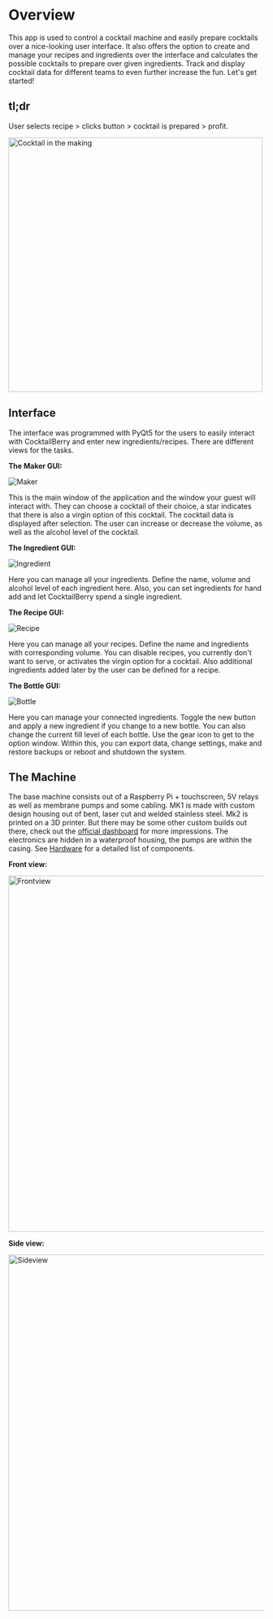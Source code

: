 # Overview

This app is used to control a cocktail machine and easily prepare cocktails over a nice-looking user interface.
It also offers the option to create and manage your recipes and ingredients over the interface and calculates the possible cocktails to prepare over given ingredients.
Track and display cocktail data for different teams to even further increase the fun.
Let's get started!

## tl;dr

User selects recipe > clicks button > cocktail is prepared > profit.

<img src="../pictures/Cocktailmaker_action.gif" alt="Cocktail in the making" width="500"/>

## Interface

The interface was programmed with PyQt5 for the users to easily interact with CocktailBerry and enter new ingredients/recipes. There are different views for the tasks.

**The Maker GUI:**

<img src="../pictures/Main_ui.png" alt="Maker"/>

This is the main window of the application and the window your guest will interact with.
They can choose a cocktail of their choice, a star indicates that there is also a virgin option of this cocktail.
The cocktail data is displayed after selection.
The user can increase or decrease the volume, as well as the alcohol level of the cocktail.

**The Ingredient GUI:**

<img src="../pictures/Ingredients_ui.png" alt="Ingredient"/>

Here you can manage all your ingredients.
Define the name, volume and alcohol level of each ingredient here.
Also, you can set ingredients for hand add and let CocktailBerry spend a single ingredient.

**The Recipe GUI:**

<img src="../pictures/Recipes_ui.png" alt="Recipe"/>

Here you can manage all your recipes.
Define the name and ingredients with corresponding volume.
You can disable recipes, you currently don't want to serve, or activates the virgin option for a cocktail.
Also additional ingredients added later by the user can be defined for a recipe.

**The Bottle GUI:**

<img src="../pictures/Bottles_ui.png" alt="Bottle"/>

Here you can manage your connected ingredients.
Toggle the new button and apply a new ingredient if you change to a new bottle.
You can also change the current fill level of each bottle.
Use the gear icon to get to the option window.
Within this, you can export data, change settings, make and restore backups or reboot and shutdown the system.

## The Machine

The base machine consists out of a Raspberry Pi + touchscreen, 5V relays as well as membrane pumps and some cabling.
MK1 is made with custom design housing out of bent, laser cut and welded stainless steel.
Mk2 is printed on a 3D printer.
But there may be some other custom builds out there, check out the [official dashboard](https://stats-cocktailberry.streamlit.app/#existing-machines) for more impressions.
The electronics are hidden in a waterproof housing, the pumps are within the casing.
See [Hardware](hardware.md) for a detailed list of components.

**Front view:**

<img src="../pictures/Frontview.jpg" alt="Frontview" width="700"/>

**Side view:**

<img src="../pictures/Sideview.jpg" alt="Sideview" width="700"/>